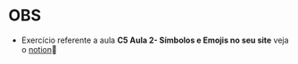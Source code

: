 # OBS
- Exercício referente a aula **C5 Aula 2- Símbolos e Emojis no seu site** veja o [notion](https://interesting-repair-ac1.notion.site/C5-Aula-1-S-mbolos-e-Emojis-no-seu-site-fb5cd830d6b341628e44b57d43a63ce3):page_facing_up: